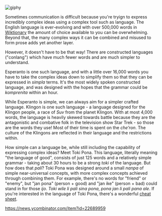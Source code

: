 ![giphy][giphy]

Sometimes communication is difficult because you're tryign to express incredibly complex ideas using a complex tool such as language.  The English language is ever-evolving and with over 500,000 words in [Wiktionary][wiki-dictionary-lengths] the amount of choice available to you can be overwhelming.  Beyond that, the many complex ways it can be combined and misused to form prose adds yet another layer.

However, it doesn't have to be that way!  There are constructed languages ("conlang") which have much fewer words and are much simpler to understand. 

Esperanto is one such language, and with a little over 16,000 words you have to take the complex ideas down to simplify them so that they can be expressed in _simpla_ terms.  It's the most widely spoken constructed language, and was designed with the hopes that the grammar could be _komprenita_ within an hour.

While Esperanto is simple, we can always aim for a simpler crafted language.  Klingon is one such language - a language designed for the Klingon people, a race of _Suv_ from the planet Klingon.  With at most 4,000 words, the language is heavily skewed towards battle because they are the antagonistic and combative folk in the television show Star Trek - so those are the words they use!  Most of their time is spent on the _che’ron_.  The culture of the Klingons are reflected in their language and the restrictions within.

How simple can a language be, while still including the capability of expressing complex ideas?  Meet Toki Pona.  This language, literally meaning "the language of good", consists of just 125 words and a relatively simple grammar - taking about 30 hours to be a strong _toki_ of the language.   But how does that _pali_?  Toki Pona was designed around a small _nanpa_ of simple near-universal concepts, with more complex concepts achieved through combining them.  For example, there's no words for "friend" or "enemy", but "jan pona" (person + good) and "jan ike" (person + bad) could stand in for those _ijo_.  _Toki wile li pali sina pona_, _pona jan li  pali pana ale_.  If you're interested in the language of Toki Pona, there's a wonderful [cheat sheet][toki-pona-cheat-sheet].

<!-- I'm still learning! -->

https://news.ycombinator.com/item?id=22689959

[wiki-dictionary-lengths]: https://en.wikipedia.org/wiki/List_of_dictionaries_by_number_of_words	"List of dictionaries by number of words"

[toki-pona-cheat-sheet]: https://blinry.org/toki-pona-cheat-sheet/

[giphy]: https://media.giphy.com/media/RK9E0eC8LvDmI3QddR/giphy.gif